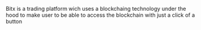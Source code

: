 Bitx is a trading platform wich uses a blockchaing technology under the hood 
to make user to be able to access the blockchain with just a click of a button 